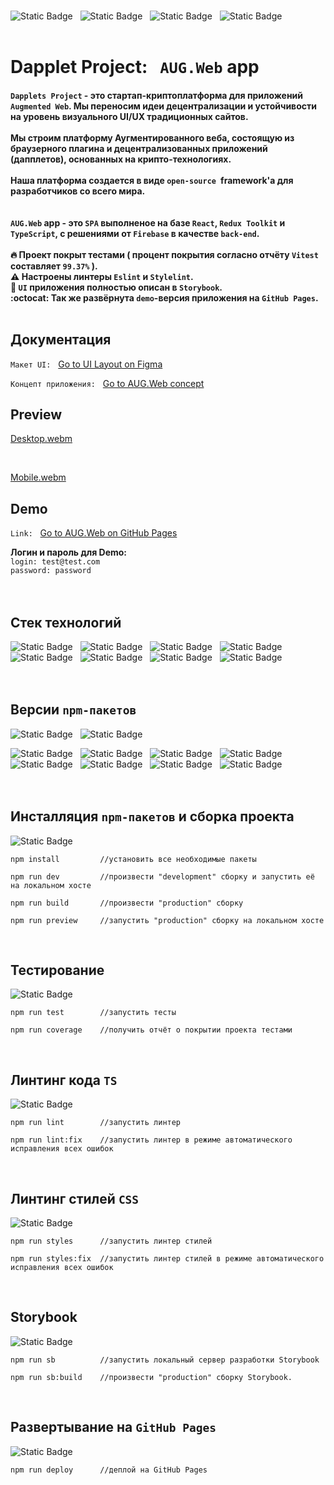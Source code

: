 <br>

![Static Badge](https://img.shields.io/badge/React-5C5C5C?style=for-the-badge&logo=react&logoColor=white&labelColor=%23186BFF&color=black)&nbsp;&nbsp;&nbsp;![Static Badge](https://img.shields.io/badge/TypeScript-5C5C5C?style=for-the-badge&logo=TypeScript&logoColor=white&labelColor=%233793EF&color=black)&nbsp;&nbsp;&nbsp;![Static Badge](https://img.shields.io/badge/Redux_Toolkit-5C5C5C?style=for-the-badge&logo=redux&logoColor=white&labelColor=%235455FE&color=black)&nbsp;&nbsp;&nbsp;![Static Badge](https://img.shields.io/badge/Firebase-5C5C5C?style=for-the-badge&logo=firebase&logoColor=black&labelColor=%23FFE800&color=black)<br><br>

# Dapplet Project:&nbsp;&nbsp;&nbsp;`AUG.Web` app<br>

#### `Dapplets Project` - это cтартап-криптоплатформа для приложений `Augmented Web`. Мы переносим идеи децентрализации и устойчивости на уровень визуального UI/UX традиционных сайтов. <br><br> Мы строим платформу Аугментированного веба, состоящую из браузерного плагина и децентрализованных приложений (дапплетов), основанных на крипто-технологиях. <br><br>Наша платформа создается в виде `open-source `framework'a для разработчиков со всего мира.<br><br><br>`AUG.Web` app - это `SPA` выполненое на базе `React`, `Redux Toolkit` и `TypeScript`, c решениями от `Firebase` в качестве `back-end`.<br><br>:fire: Проект покрыт тестами ( процент покрытия согласно отчёту `Vitest` составляет `99.37%` ).<br>:warning: Настроены линтеры `Eslint` и `Stylelint`.<br>:book: `UI` приложения полностью описан в `Storybook`.<br>:octocat: Так же развёрнута `demo`-версия приложения на `GitHub Pages`.<br><br>

## Документация

`Макет UI:`&nbsp;&nbsp;&nbsp;<a target="_blank" rel="noopener noreferrer" href="https://www.figma.com/file/YGXq1mzXTTc4Rfwt5vxgUo">Go to UI Layout on Figma</a>

`Концепт приложения:`&nbsp;&nbsp;&nbsp;<a target="_blank" rel="noopener noreferrer" href="https://docs.google.com/document/d/1P9-Ur83w0CRPdOGwoMBbiejUsTFnNnrMqXMA06JK0JY/edit?usp=sharing">Go to AUG.Web concept</a>

## Preview

[Desktop.webm](https://github.com/Abubjazov/AUG.Web/assets/1412333/e254f061-7cc4-4d57-9c51-b4eab61bc508)

<br>

[Mobile.webm](https://github.com/Abubjazov/AUG.Web/assets/1412333/89ebed83-905c-466f-9cf0-1087955e8f22)

## Demo

`Link:`&nbsp;&nbsp;&nbsp;<a target="_blank" rel="noopener noreferrer" href="https://abubjazov.github.io/AUGWeb/">Go to AUG.Web on GitHub Pages</a>

**Логин и пароль для Demo:**<br>
`login: test@test.com`<br>
`password: password`
<br><br><br>

## Стек технологий

![Static Badge](https://img.shields.io/badge/React-5C5C5C?style=for-the-badge&logo=react&logoColor=white&labelColor=%23186BFF&color=black)&nbsp;&nbsp;&nbsp;![Static Badge](https://img.shields.io/badge/TypeScript-5C5C5C?style=for-the-badge&logo=TypeScript&logoColor=white&labelColor=%233793EF&color=black)&nbsp;&nbsp;&nbsp;![Static Badge](https://img.shields.io/badge/Redux_Toolkit-5C5C5C?style=for-the-badge&logo=redux&logoColor=white&labelColor=%235455FE&color=black)&nbsp;&nbsp;&nbsp;![Static Badge](https://img.shields.io/badge/Firebase-5C5C5C?style=for-the-badge&logo=firebase&logoColor=black&labelColor=%23FFE800&color=black)&nbsp;&nbsp;&nbsp;![Static Badge](https://img.shields.io/badge/vite-5C5C5C?style=for-the-badge&logo=vite&logoColor=black&labelColor=%23FFC820&color=black)&nbsp;&nbsp;&nbsp;![Static Badge](https://img.shields.io/badge/Storybook-5C5C5C?style=for-the-badge&logo=storybook&logoColor=white&labelColor=%23F01F7A&color=black)&nbsp;&nbsp;&nbsp;![Static Badge](https://img.shields.io/badge/Eslint-5C5C5C?style=for-the-badge&logo=Eslint&logoColor=white&labelColor=4B32C3&color=black)&nbsp;&nbsp;&nbsp;![Static Badge](https://img.shields.io/badge/Stylelint-5C5C5C?style=for-the-badge&logo=Stylelint&logoColor=white&labelColor=555555&color=black)
<br><br><br>

## Версии `npm-пакетов`

![Static Badge](https://img.shields.io/badge/Node.js-20.10.0-white?logo=Node.js&logoColor=white&color=21272E)&nbsp;&nbsp;&nbsp;![Static Badge](https://img.shields.io/badge/npm-10.2.4-white?logo=npm&logoColor=white&color=21272E)&nbsp;&nbsp;&nbsp;

![Static Badge](https://img.shields.io/badge/React-18.2.0-white?logo=react&logoColor=white&color=3078C6)&nbsp;&nbsp;&nbsp;![Static Badge](https://img.shields.io/badge/TypeScript-5.3.2-white?logo=TypeScript&logoColor=white&color=3078C6)&nbsp;&nbsp;&nbsp;![Static Badge](https://img.shields.io/badge/Redux_Toolkit-1.9.7-white?logo=redux&color=3078C6)&nbsp;&nbsp;&nbsp;![Static Badge](https://img.shields.io/badge/Firebase-10.7.0-white?logo=firebase&logoColor=white&color=3078C6)&nbsp;&nbsp;&nbsp;![Static Badge](https://img.shields.io/badge/Vite-4.5.0-white?logo=vite&logoColor=white&color=3078C6)&nbsp;&nbsp;&nbsp;![Static Badge](https://img.shields.io/badge/Storybook-7.6.3-white?logo=storybook&logoColor=white&color=3078C6)&nbsp;&nbsp;&nbsp;![Static Badge](https://img.shields.io/badge/Eslint-8.55.0-white?logo=eslint&logoColor=white&color=3078C6)&nbsp;&nbsp;&nbsp;![Static Badge](https://img.shields.io/badge/Stylelint-15.11.0-white?logo=stylelint&logoColor=white&color=3078C6)
<br><br><br>

## Инсталляция `npm-пакетов` и сборка проекта

![Static Badge](https://img.shields.io/badge/vite-5C5C5C?style=for-the-badge&logo=vite&logoColor=black&labelColor=%23FFC820&color=black)

```
npm install         //установить все необходимые пакеты

npm run dev         //произвести "development" сборку и запустить её на локальном хосте

npm run build       //произвести "production" сборку

npm run preview     //запустить "production" сборку на локальном хосте
```

<br>

## Тестирование

![Static Badge](https://img.shields.io/badge/vitest-5C5C5C?style=for-the-badge&logo=vitest&logoColor=black&labelColor=%23FFC820&color=black)

```
npm run test        //запустить тесты

npm run coverage    //получить отчёт о покрытии проекта тестами
```

<br>

## Линтинг кода `TS`

![Static Badge](https://img.shields.io/badge/Eslint-5C5C5C?style=for-the-badge&logo=Eslint&logoColor=white&labelColor=4B32C3&color=black)

```
npm run lint        //запустить линтер

npm run lint:fix    //запустить линтер в режиме автоматического исправления всех ошибок
```

<br>

## Линтинг стилей `CSS`

![Static Badge](https://img.shields.io/badge/Stylelint-5C5C5C?style=for-the-badge&logo=Stylelint&logoColor=white&labelColor=555555&color=black)

```
npm run styles      //запустить линтер стилей

npm run styles:fix  //запустить линтер стилей в режиме автоматического исправления всех ошибок
```

<br>

## Storybook

![Static Badge](https://img.shields.io/badge/Storybook-5C5C5C?style=for-the-badge&logo=storybook&logoColor=white&labelColor=%23F01F7A&color=black)

```
npm run sb          //запустить локальный сервер разработки Storybook

npm run sb:build    //произвести "production" сборку Storybook.
```

<br>

## Развертывание на `GitHub Pages`

![Static Badge](https://img.shields.io/badge/GitHub-5C5C5C?style=for-the-badge&logo=GitHub&logoColor=white&labelColor=555555&color=black)

```
npm run deploy      //деплой на GitHub Pages
```
